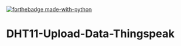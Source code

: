 [![forthebadge made-with-python](http://ForTheBadge.com/images/badges/made-with-python.svg)](https://www.python.org/)

# DHT11-Upload-Data-Thingspeak
